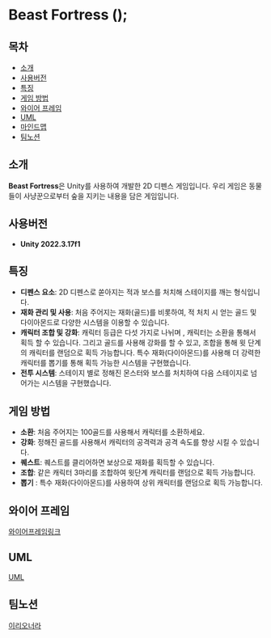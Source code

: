# Beast Fortress ();

## 목차
- [소개](#소개)
- [사용버전](#사용버전)
- [특징](#특징)
- [게임 방법](#게임-방법)
- [와이어 프레임](#와이어-프레임)
- [UML](#UML)
- [마인드맵](#마인드맵)
- [팀노션](#팀노션)

## 소개
**Beast Fortress**은 Unity를 사용하여 개발한 2D 디펜스 게임입니다. 우리 게임은 동물들이 사냥꾼으로부터 숲을 지키는 내용을 담은 게임입니다.

## 사용버전
- **Unity 2022.3.17f1**

## 특징
- **디펜스 요소**: 2D 디펜스로 쏟아지는 적과 보스를 처치해 스테이지를 깨는 형식입니다.
- **재화 관리 및 사용**: 처음 주어지는 재화(골드)를 비롯하여, 적 처치 시 얻는 골드 및 다이아몬드로 다양한 시스템을 이용할 수 있습니다.
- **캐릭터 조합 및 강화**: 캐릭터 등급은 다섯 가지로 나뉘며 , 캐릭터는 소환을 통해서 획득 할 수 있습니다. 그리고 골드를 사용해 강화를 할 수 있고, 조합을 통해 윗 단계의 캐릭터를 랜덤으로 획득 가능합니다. 특수 재화(다이아몬드)를 사용해 더 강력한 캐릭터를 뽑기를 통해 획득 가능한 시스템을 구현했습니다.
- **전투 시스템**: 스테이지 별로 정해진 몬스터와 보스를 처치하여 다음 스테이지로 넘어가는 시스템을 구현했습니다.

## 게임 방법
- **소환**: 처음 주어지는 100골드를 사용해서 캐릭터를 소환하세요.
- **강화**: 정해진 골드를 사용해서 캐릭터의 공격력과 공격 속도를 향상 시킬 수 있습니다.
- **퀘스트**: 퀘스트를 클리어하면 보상으로 재화를 획득할 수 있습니다.
- **조합**: 같은 캐릭터 3마리를 조합하여 윗단계 캐릭터를 랜덤으로 획득 가능합니다.
- **뽑기** : 특수 재화(다이아몬드)를 사용하여 상위 캐릭터를 랜덤으로 획득 가능합니다.

## 와이어 프레임
[와이어프레임링크](https://www.figma.com/design/xV2qxrnmJZZU1ZvWOvhu0W/%EB%B9%84%EC%8A%A4%ED%8A%B8-%ED%8F%AC%ED%8A%B8%EB%A6%AC%EC%8A%A4?node-id=0-1&t=hmqV3S0EHZFYiBty-0)

## UML
[UML](https://app.diagrams.net/#G1qIesEnzJ_XLhbN0pltSxSVDk8kyfXAGs#%7B%22pageId%22%3A%22C5RBs43oDa-KdzZeNtuy%22%7D)

## 팀노션
[이리오너라](https://teamsparta.notion.site/12-fffcde110d7e463db6ae08d92e8d6e00)
